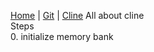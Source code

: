 [Home](README.md) | [Git](docs/git.md) | [Cline](docs/cline.md)
All about cline  
Steps  
0. initialize memory bank
